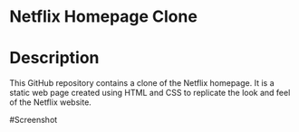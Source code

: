 # Netflix Homepage Clone
# Description

This GitHub repository contains a clone of the Netflix homepage. It is a static web page created using HTML and CSS to replicate the look and feel of the Netflix website.

#Screenshot

